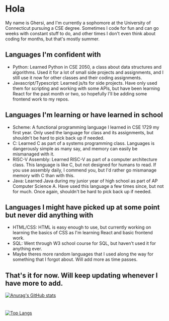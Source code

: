 # Hola

My name is Ghersi, and I'm currently a sophomore at the University of Connecticut pursuing a CSE degree. Sometimes I code for fun and can go weeks with constant stuff to do, and other times I don't even think about coding for months, but that's mostly summer. 

## Languages I'm confident with
  * Python: Learned Python in CSE 2050, a class about data structures and algorithms. Used it for a lot of small side projects and assignments, and I still use it now for other classes and their coding assignments.
  * Javascript/Typescript: Learned js/ts for side projects. Have only used them for scripting and working with some APIs, but have been learning React for the past month or two, so hopefully I'll be adding some frontend work to my repos.

## Languages I'm learning or have learned in school
  * Scheme: A functional programming language I learned in CSE 1729 my first year. Only used the language for class and its assignments, but shouldn't be hard to pick back up if needed.
  * C: Learned C as part of a systems programming class. Languages is dangerously simple as many say, and memory can easily be mismanaged with it. 
  * RISC-V Assembly: Learned RISC-V as part of a computer architecture class. This language is like C, but not designed for humans to read. If you use assembly daily, I commend you, but I'd rather go mismanage memory with C than with this.
  * Java: Learned Java during my junior year of high school as part of AP Computer Science A. Have used this language a few times since, but not for much. Once again, shouldn't be hard to pick back up if needed.

## Languages I might have picked up at some point but never did anything with
  * HTML/CSS: HTML is easy enough to use, but currently working on learning the basics of CSS as I'm learning React and basic frontend work. 
  * SQL: Went through W3 school course for SQL, but haven't used it for anything ever.
  * Maybe theres more random languages that I used along the way for something that I forgot about. Will add more as time passes. 

## That's it for now. Will keep updating whenever I have more to add. 

[![Anurag's GitHub stats](https://github-readme-stats.vercel.app/api?username=ghersi75&show_icons=true&theme=highcontrast)](https://github.com/anuraghazra/github-readme-stats)
# 
[![Top Langs](https://github-readme-stats.vercel.app/api/top-langs/?username=ghersi75&layout=compact&theme=highcontrast)](https://github.com/anuraghazra/github-readme-stats)
